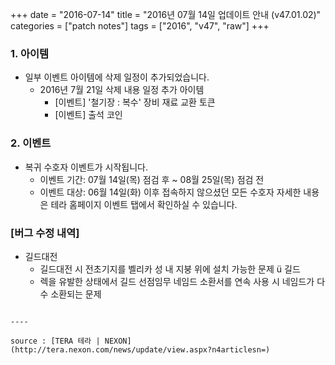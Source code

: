 +++
date = "2016-07-14"
title = "2016년 07월 14일 업데이트 안내 (v47.01.02)"
categories = ["patch notes"]
tags = ["2016", "v47", "raw"]
+++

### 1. 아이템
- 일부 이벤트 아이템에 삭제 일정이 추가되었습니다.
  - 2016년 7월 21일 삭제 내용 일정 추가 아이템 
    - [이벤트] '철기장 : 복수' 장비 재료 교환 토큰 
    - [이벤트] 출석 코인

### 2. 이벤트
- 복귀 수호자 이벤트가 시작됩니다.
  - 이벤트 기간: 07월 14일(목) 점검 후 ~ 08월 25일(목) 점검 전 
  - 이벤트 대상: 06월 14일(화) 이후 접속하지 않으셨던 모든 수호자 자세한 내용은 테라 홈페이지 이벤트 탭에서 확인하실 수 있습니다.

### [버그 수정 내역]
- 길드대전
  - 길드대전 시 전초기지를 벨리카 성 내 지붕 위에 설치 가능한 문제 ü 길드
  - 렉을 유발한 상태에서 길드 선점임무 네임드 소환서를 연속 사용 시 네임드가 다수 소환되는 문제 
```

----

source : [TERA 테라 | NEXON](http://tera.nexon.com/news/update/view.aspx?n4articlesn=)
